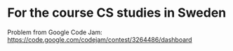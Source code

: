 # For the course CS studies in Sweden </br>
Problem from Google Code Jam: https://code.google.com/codejam/contest/3264486/dashboard
